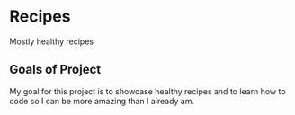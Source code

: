 # Recipes
Mostly healthy recipes 

## Goals of Project
My goal for this project is to showcase healthy recipes and to learn how to code so I can be more amazing than I already am.